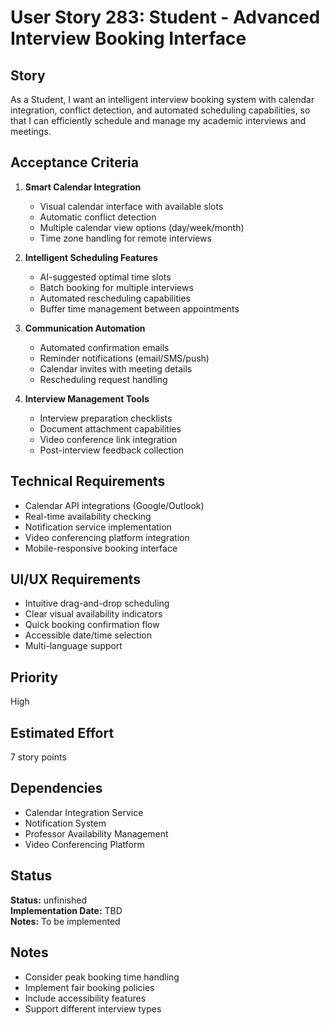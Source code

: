 # User Story 283: Student - Advanced Interview Booking Interface

## Story
As a Student, I want an intelligent interview booking system with calendar integration, conflict detection, and automated scheduling capabilities, so that I can efficiently schedule and manage my academic interviews and meetings.

## Acceptance Criteria
1. **Smart Calendar Integration**
   - Visual calendar interface with available slots
   - Automatic conflict detection
   - Multiple calendar view options (day/week/month)
   - Time zone handling for remote interviews

2. **Intelligent Scheduling Features**
   - AI-suggested optimal time slots
   - Batch booking for multiple interviews
   - Automated rescheduling capabilities
   - Buffer time management between appointments

3. **Communication Automation**
   - Automated confirmation emails
   - Reminder notifications (email/SMS/push)
   - Calendar invites with meeting details
   - Rescheduling request handling

4. **Interview Management Tools**
   - Interview preparation checklists
   - Document attachment capabilities
   - Video conference link integration
   - Post-interview feedback collection

## Technical Requirements
- Calendar API integrations (Google/Outlook)
- Real-time availability checking
- Notification service implementation
- Video conferencing platform integration
- Mobile-responsive booking interface

## UI/UX Requirements
- Intuitive drag-and-drop scheduling
- Clear visual availability indicators
- Quick booking confirmation flow
- Accessible date/time selection
- Multi-language support

## Priority
High

## Estimated Effort
7 story points

## Dependencies
- Calendar Integration Service
- Notification System
- Professor Availability Management
- Video Conferencing Platform


## Status
**Status:** unfinished  
**Implementation Date:** TBD  
**Notes:** To be implemented
## Notes
- Consider peak booking time handling
- Implement fair booking policies
- Include accessibility features
- Support different interview types